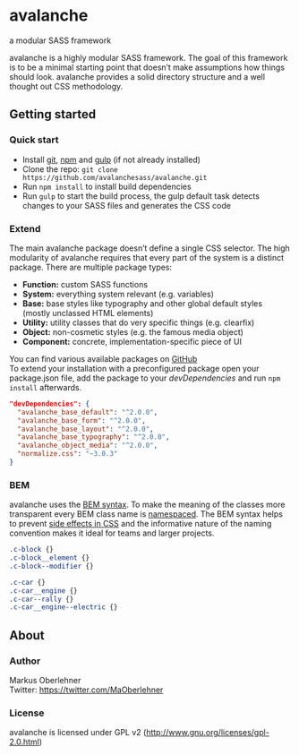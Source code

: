 # avalanche
a modular SASS framework

avalanche is a highly modular SASS framework. The goal of this framework is to be a minimal starting point that doesn’t make assumptions how things should look. avalanche provides a solid directory structure and a well thought out CSS methodology.

## Getting started
### Quick start
- Install [git](http://git-scm.com/book/en/v2/Getting-Started-Installing-Git), [npm](https://docs.npmjs.com/getting-started/installing-node) and [gulp](https://github.com/gulpjs/gulp/blob/master/docs/getting-started.md) (if not already installed)
- Clone the repo: `git clone https://github.com/avalanchesass/avalanche.git`
- Run `npm install` to install build dependencies
- Run `gulp` to start the build process, the gulp default task detects changes to your SASS files and generates the CSS code

### Extend
The main avalanche package doesn’t define a single CSS selector. The high modularity of avalanche requires that every part of the system is a distinct package. There are multiple package types:

- **Function:** custom SASS functions
- **System:** everything system relevant (e.g. variables)
- **Base:** base styles like typography and other global default styles (mostly unclassed HTML elements)
- **Utility:** utility classes that do very specific things (e.g. clearfix)
- **Object:** non-cosmetic styles (e.g. the famous media object)
- **Component:** concrete, implementation-specific piece of UI

You can find various available packages on [GitHub](https://github.com/avalanchesass?tab=repositories)  
To extend your installation with a preconfigured package open your package.json file, add the package to your *devDependencies* and run `npm install` afterwards.

```json
"devDependencies": {
  "avalanche_base_default": "^2.0.0",
  "avalanche_base_form": "^2.0.0",
  "avalanche_base_layout": "^2.0.0",
  "avalanche_base_typography": "^2.0.0",
  "avalanche_object_media": "^2.0.0",
  "normalize.css": "~3.0.3"
}
```

### BEM
avalanche uses the [BEM syntax](http://csswizardry.com/2013/01/mindbemding-getting-your-head-round-bem-syntax/). To make the meaning of the classes more transparent every BEM class name is [namespaced](http://csswizardry.com/2015/03/more-transparent-ui-code-with-namespaces/). The BEM syntax helps to prevent [side effects in CSS](http://philipwalton.com/articles/side-effects-in-css/) and the informative nature of the naming convention makes it ideal for teams and larger projects.

```css
.c-block {}
.c-block__element {}
.c-block--modifier {}

.c-car {}
.c-car__engine {}
.c-car--rally {}
.c-car__engine--electric {}
```

## About
### Author
Markus Oberlehner  
Twitter: https://twitter.com/MaOberlehner

### License
avalanche is licensed under GPL v2 (http://www.gnu.org/licenses/gpl-2.0.html)
